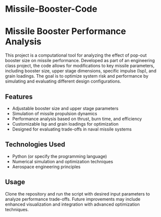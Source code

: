 # Missile-Booster-Code

# Missile Booster Performance Analysis

This project is a computational tool for analyzing the effect of pop-out booster size on missile performance. Developed as part of an engineering class project, the code allows for modifications to key missile parameters, including booster size, upper stage dimensions, specific impulse (Isp), and grain loadings. The goal is to optimize system risk and performance by simulating and evaluating different design configurations.

## Features
- Adjustable booster size and upper stage parameters  
- Simulation of missile propulsion dynamics  
- Performance analysis based on thrust, burn time, and efficiency  
- Customizable Isp and grain loadings for optimization  
- Designed for evaluating trade-offs in naval missile systems  

## Technologies Used
- Python (or specify the programming language)  
- Numerical simulation and optimization techniques  
- Aerospace engineering principles  

## Usage
Clone the repository and run the script with desired input parameters to analyze performance trade-offs. Future improvements may include enhanced visualization and integration with advanced optimization techniques.

